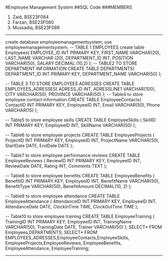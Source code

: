 #Employee Management System
##SQL Code
###MEMBERS
1) Zaid, BSE23F084
2) Farzan, BSE23F080
3) Mussadiq, BSE23F089

---
create database employeemanagementsystem;
use employeemanagementsystem;
-- TABLE 1 EMPLOYEES
create table Employees(
EMPLOYEE_ID INT PRIMARY KEY,
FIRST_NAME VARCHAR(20),
LAST_NAME VARCHAR (20),
DEPARTMENT_ID INT,
POSITION VARCHAR(50),
SALARY DECIMAL (10,2)
);
-- TABLE2 TO STORE DEPARTMENT INFORMATION
CREATE TABLE DEPARTMENTS(
DEPARTMENT_ID INT PRIMARY KEY,
DEPARTMENT_NAME VARCHAR(50)
);

-- TABLE 3 TO STORE EMPLOYEES ADRESSES
CREATE TABLE EMPLOYEES_ADRESSES(
ADRESS_ID INT,
ADRESSLINE1 VARCHAR(100),
CITY VARCHAR(50),
PROVINCE VARCHAR(50)
);
-- Table4 to store employee contact information
CREATE TABLE EmployeeContacts(
    ContactID INT PRIMARY KEY,
    EmployeeID INT,
    Email VARCHAR(50),
    Phone VARCHAR(15)
);

-- Table5 to store employee skills
CREATE TABLE EmployeeSkills (
    SkillID INT PRIMARY KEY,
    EmployeeID INT,
    SkillName VARCHAR(50)
);

-- Table6 to store employee projects
CREATE TABLE EmployeeProjects (
    ProjectID INT PRIMARY KEY,
    EmployeeID INT,
    ProjectName VARCHAR(50),
    StartDate DATE,
    EndDate DATE
);

-- Table7 to store employee performance reviews
CREATE TABLE EmployeeReviews (
    ReviewID INT PRIMARY KEY,
    EmployeeID INT,
    ReviewDate DATE,
    Rating INT,
    Comments TEXT
);

-- Table8 to store employee benefits
CREATE TABLE EmployeeBenefits (
    BenefitID INT PRIMARY KEY,
    EmployeeID INT,
    BenefitName VARCHAR(50),
    BenefitType VARCHAR(50),
    BenefitAmount DECIMAL(10, 2)
);

-- Table9 to store employee attendance
CREATE TABLE EmployeeAttendance (
    AttendanceID INT PRIMARY KEY,
    EmployeeID INT,
    AttendanceDate DATE,
    ClockInTime TIME,
    ClockOutTime TIME
);

-- Table10 to store employee training
CREATE TABLE EmployeeTraining (
    TrainingID INT PRIMARY KEY,
    EmployeeID INT,
    TrainingName VARCHAR(50),
    TrainingDate DATE,
    Trainer VARCHAR(50)
);
SELECT* FROM Employees,DEPARTMENTS;
SELECT* FROM EMPLOYEES_ADRESSES,EmployeeContacts,EmployeeSkills,
EmployeeProjects,EmployeeReviews, EmployeeBenefits, EmployeeAttendance, EmployeeTraining;

---
